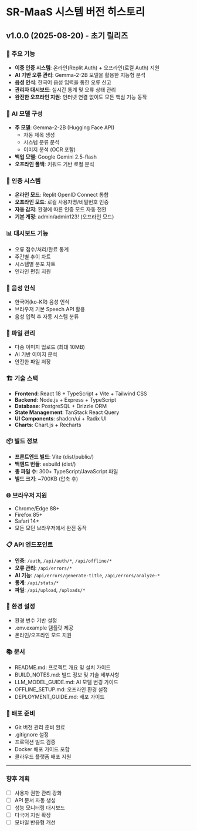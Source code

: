 # SR-MaaS 시스템 버전 히스토리

## v1.0.0 (2025-08-20) - 초기 릴리즈

### 🎯 주요 기능
- **이중 인증 시스템**: 온라인(Replit Auth) + 오프라인(로컬 Auth) 지원
- **AI 기반 오류 관리**: Gemma-2-2B 모델을 활용한 지능형 분석
- **음성 인식**: 한국어 음성 입력을 통한 오류 신고
- **관리자 대시보드**: 실시간 통계 및 오류 상태 관리
- **완전한 오프라인 지원**: 인터넷 연결 없이도 모든 핵심 기능 동작

### 🤖 AI 모델 구성
- **주 모델**: Gemma-2-2B (Hugging Face API)
  - 자동 제목 생성
  - 시스템 분류 분석
  - 이미지 분석 (OCR 포함)
- **백업 모델**: Google Gemini 2.5-flash
- **오프라인 폴백**: 키워드 기반 로컬 분석

### 🔐 인증 시스템
- **온라인 모드**: Replit OpenID Connect 통합
- **오프라인 모드**: 로컬 사용자명/비밀번호 인증
- **자동 감지**: 환경에 따른 인증 모드 자동 전환
- **기본 계정**: admin/admin123! (오프라인 모드)

### 📊 대시보드 기능
- 오류 접수/처리/완료 통계
- 주간별 추이 차트
- 시스템별 분포 차트
- 인라인 편집 지원

### 🎤 음성 인식
- 한국어(ko-KR) 음성 인식
- 브라우저 기본 Speech API 활용
- 음성 입력 후 자동 시스템 분류

### 📁 파일 관리
- 다중 이미지 업로드 (최대 10MB)
- AI 기반 이미지 분석
- 안전한 파일 저장

### 🏗️ 기술 스택
- **Frontend**: React 18 + TypeScript + Vite + Tailwind CSS
- **Backend**: Node.js + Express + TypeScript
- **Database**: PostgreSQL + Drizzle ORM
- **State Management**: TanStack React Query
- **UI Components**: shadcn/ui + Radix UI
- **Charts**: Chart.js + Recharts

### 📦 빌드 정보
- **프론트엔드 빌드**: Vite (dist/public/)
- **백엔드 번들**: esbuild (dist/)
- **총 파일 수**: 300+ TypeScript/JavaScript 파일
- **빌드 크기**: ~700KB (압축 후)

### 🌐 브라우저 지원
- Chrome/Edge 88+
- Firefox 85+
- Safari 14+
- 모든 모던 브라우저에서 완전 동작

### 📋 API 엔드포인트
- **인증**: `/auth`, `/api/auth/*`, `/api/offline/*`
- **오류 관리**: `/api/errors/*`
- **AI 기능**: `/api/errors/generate-title`, `/api/errors/analyze-*`
- **통계**: `/api/stats/*`
- **파일**: `/api/upload`, `/uploads/*`

### 🔧 환경 설정
- 환경 변수 기반 설정
- .env.example 템플릿 제공
- 온라인/오프라인 모드 지원

### 📚 문서
- README.md: 프로젝트 개요 및 설치 가이드
- BUILD_NOTES.md: 빌드 정보 및 기술 세부사항
- LLM_MODEL_GUIDE.md: AI 모델 변경 가이드
- OFFLINE_SETUP.md: 오프라인 환경 설정
- DEPLOYMENT_GUIDE.md: 배포 가이드

### 🚀 배포 준비
- Git 버전 관리 준비 완료
- .gitignore 설정
- 프로덕션 빌드 검증
- Docker 배포 가이드 포함
- 클라우드 플랫폼 배포 지원

---

### 향후 계획
- [ ] 사용자 권한 관리 강화
- [ ] API 문서 자동 생성
- [ ] 성능 모니터링 대시보드
- [ ] 다국어 지원 확장
- [ ] 모바일 반응형 개선